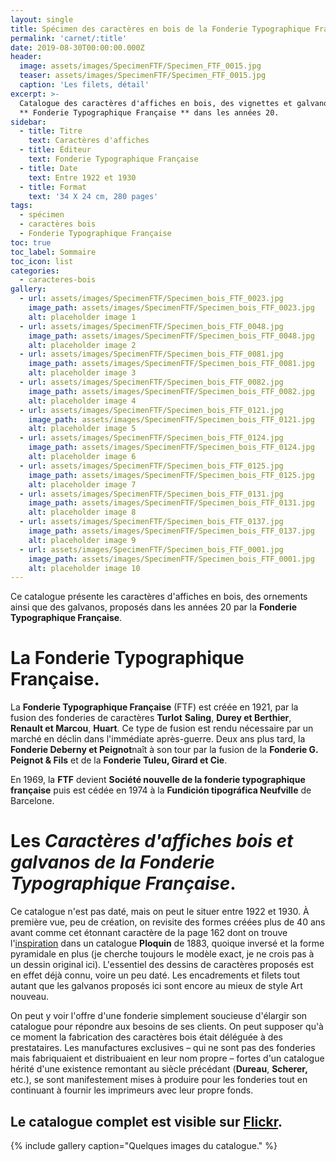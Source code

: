 ```yaml
---
layout: single
title: Spécimen des caractères en bois de la Fonderie Typographique Française.
permalink: 'carnet/:title'
date: 2019-08-30T00:00:00.000Z
header:
  image: assets/images/SpecimenFTF/Specimen_FTF_0015.jpg
  teaser: assets/images/SpecimenFTF/Specimen_FTF_0015.jpg
  caption: 'Les filets, détail'
excerpt: >-
  Catalogue des caractères d'affiches en bois, des vignettes et galvanos de la
  ** Fonderie Typographique Française ** dans les années 20.
sidebar:
  - title: Titre
    text: Caractères d'affiches
  - title: Éditeur
    text: Fonderie Typographique Française
  - title: Date
    text: Entre 1922 et 1930
  - title: Format
    text: '34 X 24 cm, 280 pages'
tags:
  - spécimen
  - caractères bois
  - Fonderie Typographique Française
toc: true
toc_label: Sommaire
toc_icon: list
categories:
  - caracteres-bois
gallery:
  - url: assets/images/SpecimenFTF/Specimen_bois_FTF_0023.jpg
    image_path: assets/images/SpecimenFTF/Specimen_bois_FTF_0023.jpg
    alt: placeholder image 1
  - url: assets/images/SpecimenFTF/Specimen_bois_FTF_0048.jpg
    image_path: assets/images/SpecimenFTF/Specimen_bois_FTF_0048.jpg
    alt: placeholder image 2
  - url: assets/images/SpecimenFTF/Specimen_bois_FTF_0081.jpg
    image_path: assets/images/SpecimenFTF/Specimen_bois_FTF_0081.jpg
    alt: placeholder image 3
  - url: assets/images/SpecimenFTF/Specimen_bois_FTF_0082.jpg
    image_path: assets/images/SpecimenFTF/Specimen_bois_FTF_0082.jpg
    alt: placeholder image 4
  - url: assets/images/SpecimenFTF/Specimen_bois_FTF_0121.jpg
    image_path: assets/images/SpecimenFTF/Specimen_bois_FTF_0121.jpg
    alt: placeholder image 5
  - url: assets/images/SpecimenFTF/Specimen_bois_FTF_0124.jpg
    image_path: assets/images/SpecimenFTF/Specimen_bois_FTF_0124.jpg
    alt: placeholder image 6
  - url: assets/images/SpecimenFTF/Specimen_bois_FTF_0125.jpg
    image_path: assets/images/SpecimenFTF/Specimen_bois_FTF_0125.jpg
    alt: placeholder image 7
  - url: assets/images/SpecimenFTF/Specimen_bois_FTF_0131.jpg
    image_path: assets/images/SpecimenFTF/Specimen_bois_FTF_0131.jpg
    alt: placeholder image 8
  - url: assets/images/SpecimenFTF/Specimen_bois_FTF_0137.jpg
    image_path: assets/images/SpecimenFTF/Specimen_bois_FTF_0137.jpg
    alt: placeholder image 9
  - url: assets/images/SpecimenFTF/Specimen_bois_FTF_0001.jpg
    image_path: assets/images/SpecimenFTF/Specimen_bois_FTF_0001.jpg
    alt: placeholder image 10
---
```


Ce catalogue présente les caractères d'affiches en bois, des ornements ainsi que des galvanos, proposés dans les années 20 par la **Fonderie Typographique Française**.

# La Fonderie Typographique Française.

La **Fonderie Typographique Française** (FTF) est créée en 1921, par la fusion des fonderies de caractères **Turlot** **Saling**, **Durey et Berthier**, **Renault et Marcou**, **Huart**. Ce type de fusion est rendu nécessaire par un marché en déclin dans l'immédiate après-guerre. Deux ans plus tard, la **Fonderie Deberny et Peignot**naît à son tour par la fusion de la **Fonderie G. Peignot & Fils** et de la **Fonderie Tuleu, Girard et Cie**.

En 1969, la **FTF** devient **Société nouvelle de la fonderie typographique française** puis est cédée en 1974 à la **Fundición tipográfica Neufville** de Barcelone.

# Les _Caractères d'affiches bois et galvanos de la Fonderie Typographique Française_.

Ce catalogue n'est pas daté, mais on peut le situer entre 1922 et 1930\. À première vue, peu de création, on revisite des formes créées plus de 40 ans avant comme cet étonnant caractère de la page 162 dont on trouve l'[inspiration](http://bit.ly/2k58FoV) dans un catalogue **Ploquin** de 1883, quoique inversé et la forme pyramidale en plus (je cherche toujours le modèle exact, je ne crois pas à un dessin original ici). L'essentiel des dessins de caractères proposés est en effet déjà connu, voire un peu daté. Les encadrements et filets tout autant que les galvanos proposés ici sont encore au mieux de style Art nouveau.

On peut y voir l'offre d'une fonderie simplement soucieuse d'élargir son catalogue pour répondre aux besoins de ses clients. On peut supposer qu'à ce moment la fabrication des caractères bois était déléguée à des prestataires. Les manufactures exclusives – qui ne sont pas des fonderies mais fabriquaient et distribuaient en leur nom propre – fortes d'un catalogue hérité d'une existence remontant au siècle précédant (**Dureau**, **Scherer,** etc.), se sont manifestement mises à produire pour les fonderies tout en continuant à fournir les imprimeurs avec leur propre fonds.

## Le catalogue complet est visible sur [Flickr](http://bit.ly/2lUf86O).

{% include gallery caption="Quelques images du catalogue." %}
